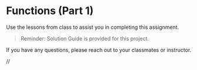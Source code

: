 # Functions (Part 1)

Use the lessons from class to assist you in completing this assignment.

> Reminder: Solution Guide is provided for this project.

If you have any questions, please reach out to your classmates or instructor.


//
